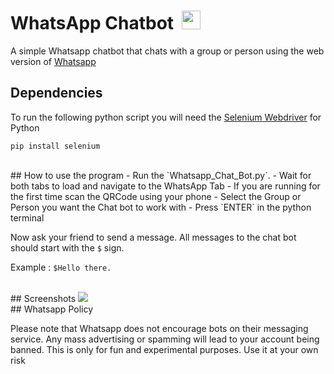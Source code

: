 # WhatsApp Chatbot &nbsp;<img src="http://i.imgur.com/bhJe078.png" width="30px" height="30px"/>
A simple Whatsapp chatbot that chats with a group or person using the web version of [Whatsapp](https://web.whatsapp.com)


## Dependencies
To run the following python script you will need the [Selenium Webdriver](http://www.seleniumhq.org/projects/webdriver) for Python

``pip install selenium``

<br>
## How to use the program
- Run the `Whatsapp_Chat_Bot.py`. 
- Wait for both tabs to load and navigate to the WhatsApp Tab
- If you are running for the first time scan the QRCode using your phone
- Select the Group or Person you want the Chat bot to work with
- Press `ENTER` in the python terminal

Now ask your friend to send a message. All messages to the chat bot should start with the `$` sign.

Example : `$Hello there.`

<br>
## Screenshots
<img src="http://i.imgur.com/cCM9iMO.png">

<br>
## Whatsapp Policy

Please note that Whatsapp does not encourage bots on their messaging service. Any mass advertising or spamming will lead to your account being banned. This is only for fun and experimental purposes. Use it at your own risk 

